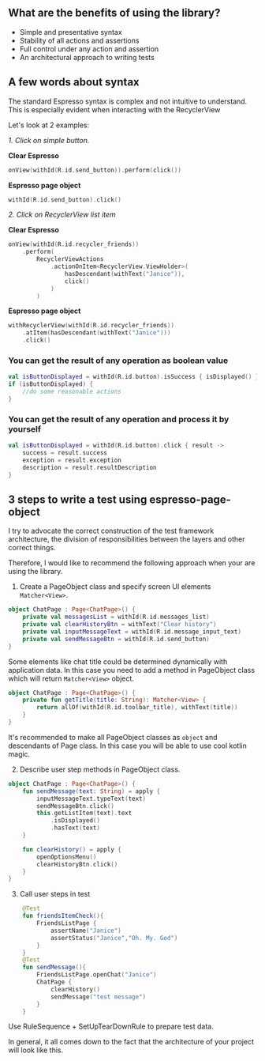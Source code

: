 ## What are the benefits of using the library?

- Simple and presentative syntax
- Stability of all actions and assertions
- Full control under any action and assertion
- An architectural approach to writing tests

## A few words about syntax

The standard Espresso syntax is complex and not intuitive to understand. This is especially evident when interacting with the RecyclerView

Let's look at 2 examples:

_1. Click on simple button._

**Clear Espresso**

```kotlin
onView(withId(R.id.send_button)).perform(click())
```
**Espresso page object**
```kotlin
withId(R.id.send_button).click()
```

_2. Click on RecyclerView list item_

**Clear Espresso**

```kotlin
onView(withId(R.id.recycler_friends))
    .perform(
        RecyclerViewActions
            .actionOnItem<RecyclerView.ViewHolder>(
                hasDescendant(withText("Janice")),
                click()
            )
        )
```
**Espresso page object**
```kotlin
withRecyclerView(withId(R.id.recycler_friends))
    .atItem(hasDescendant(withText("Janice")))
    .click()
```
### You can get the result of any operation as boolean value

```kotlin
val isButtonDisplayed = withId(R.id.button).isSuccess { isDisplayed() }
if (isButtonDisplayed) {
    //do some reasonable actions
}
```
### You can get the result of any operation and process it by yourself

```kotlin
val isButtonDisplayed = withId(R.id.button).click { result ->
    success = result.success
    exception = result.exception
    description = result.resultDescription
}
```


## 3 steps to write a test using espresso-page-object

I try to advocate the correct construction of the test framework architecture, the division of responsibilities between the layers and other correct things.

Therefore, I would like to recommend the following approach when your are using the library.

1. Create a PageObject class and specify screen UI elements `Matcher<View>`.

```kotlin
object ChatPage : Page<ChatPage>() {
    private val messagesList = withId(R.id.messages_list)
    private val clearHistoryBtn = withText("Clear history")
    private val inputMessageText = withId(R.id.message_input_text)
    private val sendMessageBtn = withId(R.id.send_button)
}
```
Some elements like chat title could be determined dynamically with application data.
In this case you need to add a method in PageObject class which will return `Matcher<View>` object.

```kotlin
object ChatPage : Page<ChatPage>() {
    private fun getTitle(title: String): Matcher<View> {
        return allOf(withId(R.id.toolbar_title), withText(title))
    }
}
```

It's recommended to make all PageObject classes as `object` and descendants of Page class.
In this case you will be able to use cool kotlin magic.

2. Describe user step methods in PageObject class.

```kotlin
object ChatPage : Page<ChatPage>() {
    fun sendMessage(text: String) = apply {
        inputMessageText.typeText(text)
        sendMessageBtn.click()
        this.getListItem(text).text
            .isDisplayed()
            .hasText(text)
    }

    fun clearHistory() = apply {
        openOptionsMenu()
        clearHistoryBtn.click()
    }
}
```

3. Call user steps in test

```kotlin
    @Test
    fun friendsItemCheck(){
        FriendsListPage {
            assertName("Janice")
            assertStatus("Janice","Oh. My. God")
        }
    }
    @Test
    fun sendMessage(){
        FriendsListPage.openChat("Janice")
        ChatPage {
            clearHistory()
            sendMessage("test message")
        }
    }
```

Use RuleSequence + SetUpTearDownRule to prepare test data.

In general, it all comes down to the fact that the architecture of your project will look like this.
